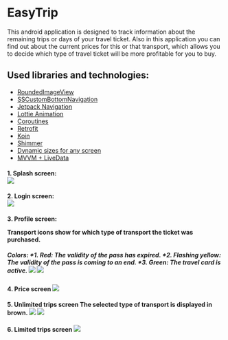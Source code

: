 # <h1> EasyTrip
 This android application is designed to track information about the remaining trips or days of your travel ticket.
 Also in this application you can find out about the current prices for this or that transport, 
 which allows you to decide which type of travel ticket will be more profitable for you to buy.
 
## Used libraries and technologies: 
 * [RoundedImageView](https://github.com/vinc3m1/RoundedImageView)
 * [SSCustomBottomNavigation](https://github.com/SimformSolutionsPvtLtd/SSCustomBottomNavigation)
 * [Jetpack Navigation](https://developer.android.com/guide/navigation/navigation-getting-started)
 * [Lottie Animation](https://github.com/airbnb/lottie-android)
 * [Coroutines](https://developer.android.com/kotlin/coroutines)
 * [Retrofit](https://square.github.io/retrofit/)
 * [Koin](https://insert-koin.io)
 * [Shimmer](https://facebook.github.io/shimmer-android/)
 * [Dynamic sizes for any screen](https://github.com/MrNouri/DynamicSizes)
 * [MVVM + LiveData](https://habr.com/ru/post/338590/)
 
 <h4> 1. Splash screen: 
 <br/>
 <img src = "https://github.com/dima-luzko/EasyTrip/blob/master/screens/splashScreen.png"/>
 <h4> 2. Login screen:
 <br/>
 <img src = "https://github.com/dima-luzko/EasyTrip/blob/master/screens/loginScreen.png"/>
 <h4> 3. Profile screen:
  
  
 Transport icons show for which type of transport the ticket was purchased.
 <h5> Сolors:
 *1. Red: The validity of the pass has expired.
 *2. Flashing yellow: The validity of the pass is coming to an end.
 *3. Green: The travel card is active.
 <img src = "https://github.com/dima-luzko/EasyTrip/blob/master/screens/profileScreen.png"/>
 <img src = "https://github.com/dima-luzko/EasyTrip/blob/master/screens/profileScreen(1).png"/>
 <h4> 4. Price screen
 <img src = "https://github.com/dima-luzko/EasyTrip/blob/master/screens/priceScreen.png"/>
 <h4> 5. Unlimited trips screen
 The selected type of transport is displayed in brown.
 <img src = "https://github.com/dima-luzko/EasyTrip/blob/master/screens/unlimitedTripsScreen.png"/>
 <img src = "https://github.com/dima-luzko/EasyTrip/blob/master/screens/unlimitedTripsScreenWithTrainCityLines.png"/>
 <h4> 6. Limited trips screen
 <img src = "https://github.com/dima-luzko/EasyTrip/blob/master/screens/limitedTripsScreen.png"/>
 
 
 
 
 
